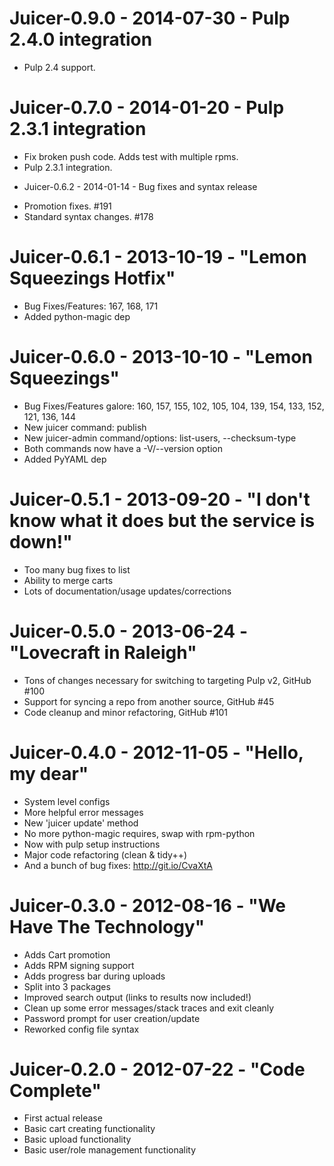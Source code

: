# Juicer-0.9.0 - 2014-07-30 - Pulp 2.4.0 integration
- Pulp 2.4 support.

# Juicer-0.7.0 - 2014-01-20 - Pulp 2.3.1 integration
- Fix broken push code. Adds test with multiple rpms.
- Pulp 2.3.1 integration.

* Juicer-0.6.2 - 2014-01-14 - Bug fixes and syntax release
- Promotion fixes. #191
- Standard syntax changes. #178

# Juicer-0.6.1 - 2013-10-19 - "Lemon Squeezings Hotfix"
- Bug Fixes/Features: 167, 168, 171
- Added python-magic dep

# Juicer-0.6.0 - 2013-10-10 - "Lemon Squeezings"
- Bug Fixes/Features galore: 160, 157, 155, 102, 105, 104, 139, 154, 133, 152, 121, 136, 144
- New juicer command: publish
- New juicer-admin command/options: list-users, --checksum-type
- Both commands now have a -V/--version option
- Added PyYAML dep

# Juicer-0.5.1 - 2013-09-20 - "I don't know what it does but the service is down!"

- Too many bug fixes to list
- Ability to merge carts
- Lots of documentation/usage updates/corrections

# Juicer-0.5.0 - 2013-06-24 - "Lovecraft in Raleigh"

- Tons of changes necessary for switching to targeting Pulp v2, GitHub #100
- Support for syncing a repo from another source, GitHub #45
- Code cleanup and minor refactoring, GitHub #101

# Juicer-0.4.0 - 2012-11-05 - "Hello, my dear"

- System level configs
- More helpful error messages
- New 'juicer update' method
- No more python-magic requires, swap with rpm-python
- Now with pulp setup instructions
- Major code refactoring (clean & tidy++)
- And a bunch of bug fixes: http://git.io/CvaXtA

# Juicer-0.3.0 - 2012-08-16 - "We Have The Technology"

* Adds Cart promotion
* Adds RPM signing support
* Adds progress bar during uploads
* Split into 3 packages
* Improved search output (links to results now included!)
* Clean up some error messages/stack traces and exit cleanly
* Password prompt for user creation/update
* Reworked config file syntax

# Juicer-0.2.0 - 2012-07-22 - "Code Complete"

* First actual release
* Basic cart creating functionality
* Basic upload functionality
* Basic user/role management functionality
